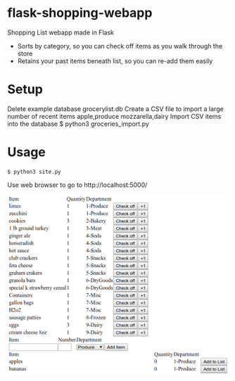 # flask-shopping-webapp
Shopping List webapp made in Flask

* Sorts by category, so you can check off items as you walk through the store
* Retains your past items beneath list, so you can re-add them easily

# Setup
Delete example database grocerylist.db
Create a CSV file to import a large number of recent items
    apple,produce
    mozzarella,dairy
Import CSV items into the database
    $ python3 groceries_import.py


# Usage

    $ python3 site.py
      
  Use web browser to go to http://localhost:5000/
  
  ![Example image](/todoSite.png)
